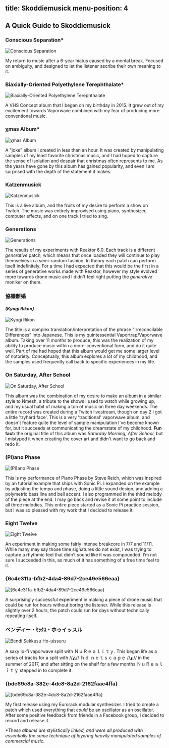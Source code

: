 title: Skoddiemusick
menu-position: 4
---
## A Quick Guide to Skoddiemusick ##

### Conscious Separation* ###
![Conscious Separation](/img/coverart/ConsciousSeparation.jpg "Conscious Separation")

My return to music after a 6-year hiatus caused by a mental break. Focused on ambiguity, and designed to let the listener ascribe their own meaning to it.

### Biaxially-Oriented Polyethylene Terephthalate* ###
![Biaxially-Oriented Polyethylene Terephthalate](/img/coverart/Biaxially-OrientedPolyethyleneTerephthalate.jpg "Biaxially-Oriented Polyethylene Terephthalate")

A VHS Concept album that I began on my birthday in 2015. It grew out of my excitement towards Vaporwave combined with my fear of producing more conventional music.

### χmas Album* ###
![χmas Album](/img/coverart/XmasAlbum.jpg "χmas Album")

A "joke" album I created in less than an hour. It was created by manipulating samples of my least favorite christmas music, and I had hoped to capture the sense of isolation and despair that christmas often represents to me. As the years have gone by this album has gained popularity, and even I am surprised with the depth of the statement it makes.

### Katzenmusick ###
![Katzenmusick](/img/coverart/Katzenmusick.jpg "Katzenmusick")

This is a live album, and the fruits of my desire to perform a show on Twitch. The music was entirely improvised using piano, synthesizer, computer effects, and on one track I tried to sing.

### Generations ###
![Generations](/img/coverart/Generations.jpg "Generations")

The results of my experiments with Reaktor 6.0. Each track is a different *generative* patch, which means that once loaded they will continue to play themselves in a semi-random fashion. In theory each patch can perform itself indefinitely. For a time I had expected that this would be the first in a series of generative works made with Reaktor, however my style evolved more towards drone music and I didn't feel right putting the *generative* moniker on them.

### 協議離婚 ###
#### *(Kyogi Rikon)* ####
![Kyogi Rikon](/img/coverart/KyogiRikon.png "協議離婚")

The title is a complex translation/interpretation of the phrase "Irreconcilable Differences" into Japanese. This is my quintessential Vaportrap/Vaporwave album. Taking over 11 months to produce, this was the realization of my ability to produce music within a more-conventional form, and do it quite well. Part of me had hoped that this album would get me some larger level of notoriety. Conceptually, this album explores a lot of my childhood, and the samples used frequently call back to specific experiences in my life.

### On Saturday, After School ###
![On Saturday, After School](/img/coverart/OnSaturdayAfterSchool.png "On Saturday, After School")

This album was the combination of my desire to make an album in a similar style to Nmesh, a tribute to the shows I used to watch while growing up, and my usual habit of making a ton of music on three day weekends. The entire record was created during a Twitch livestream, though on day 2 I got a little 'tryhard face'. This is a very 'traditional' vaporwave album, and doesn't feature quite the level of sample manipulation I've become known for, but it succeeds at communicating the dreamstate of my childhood. **Fun fact:** the original title of this album was *Saturday Morning, After School*, but I mistyped it when creating the cover art and didn't want to go back and redo it.

### (Pi)ano Phase ###
![(Pi)ano Phase](/img/coverart/(Pi)anoPhase.png "(Pi)ano Phase")

This is my performance of Piano Phase by Steve Reich, which was inspired by an tutorial example that ships with Sonic Pi. I expanded on the example by adjusting the tempo and phase, doing a little sound design, and adding a polymetric bass line and bell accent. I also programmed in the third melody of the piece at the end. I may go back and revise it at some point to include all three melodies. This entire piece started as a Sonic Pi practice session, but I was so pleased with my work that I decided to release it.

### Eight Twelve ###
![Eight Twelve](/img/coverart/EightTwelve.png "EightTwelve")

An experiment in making some fairly intense breakcore in 7/7 and 11/11. While many may say those time signatures do not exist, I was trying to capture a rhythmic feel that didn’t sound like it was compounded. I’m not sure I succeeded in this, as much of it has something of a free time feel to it.

### {6c4e311a​-​bfb2​-​4da4​-​89d7​-​2ce49e566eaa} ###
![{6c4e311a​-​bfb2​-​4da4​-​89d7​-​2ce49e566eaa}](/img/coverart/{6c4e311a​-​bfb2​-​4da4​-​89d7​-​2ce49e566eaa}.png "{6c4e311a​-​bfb2​-​4da4​-​89d7​-​2ce49e566eaa}")

A surprisingly successful experiment in making a piece of drone music that could be run for hours without boring the listener. While this release is slightly over 2 hours, the patch could run for days without technically repeating itself.

### ベンディー・ｾｯｸｽ・ホゥイッスル ###
![Bendi Sekkusu Ho-uissuru](/img/coverart/BendiSekkusuHo-uissuru.png "ベンディー・ｾｯｸｽ・ホゥイッスル")

A saxy lo-fi vaporwave split with ＮｕＲｅａｌｉｔｙ. This began life as a series of tracks for a split with //◭// ｈｄ ｎｅｔｓｃａｐｅ //◭// in the summer of 2017, and after sitting on the shelf for a few months ＮｕＲｅａｌｉｔｙ stepped in to complete it.

### {bde69c8a​-​382e​-​4dc8​-​8a2d​-​2162faae4ffa} ###
![{bde69c8a​-​382e​-​4dc8​-​8a2d​-​2162faae4ffa}](/img/coverart/{bde69c8a​-​382e​-​4dc8​-​8a2d​-​2162faae4ffa}.png "{bde69c8a​-​382e​-​4dc8​-​8a2d​-​2162faae4ffa}")

My first release using my Eurorack modular synthesizer. I tried to create a patch which used everything that *could* be an oscillator as an oscillator. After some positive feedback from friends in a Facebook group, I decided to record and release it.

*\*These albums are stylistically linked, and were all produced with essentially the same technique of layering heavily manipulated samples of commercial music.*
